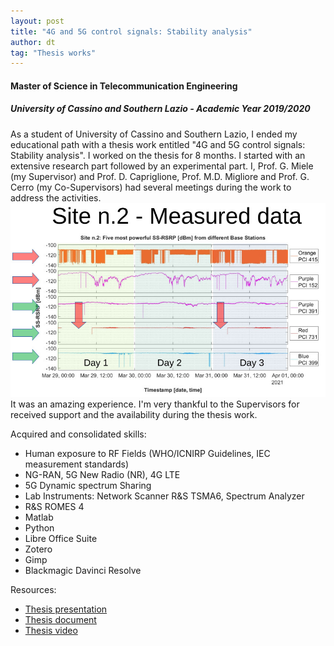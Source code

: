 ```yaml
---
layout: post
title: "4G and 5G control signals: Stability analysis"
author: dt
tag: "Thesis works"
---
```

#### Master of Science in Telecommunication Engineering
##### University of Cassino and Southern Lazio - Academic Year 2019/2020

As a student of University of Cassino and Southern Lazio, I ended my educational path with a thesis work entitled "4G and 5G control signals: Stability analysis". I worked on the thesis for 8 months. I started with an extensive research part followed by an experimental part. I, Prof. G. Miele (my Supervisor) and Prof. D. Capriglione, Prof. M.D. Migliore and Prof. G. Cerro (my Co-Supervisors) had several meetings during the work to address the activities.     
<img src="/assets/img/2021-04-29_unicas_thesis_scenario2.jpg" class="img-fluid" alt="Thesis workflow image">
It was an amazing experience. I'm very thankful to the Supervisors for received support and the availability during the thesis work.

Acquired and consolidated skills:
* Human exposure to RF Fields (WHO/ICNIRP Guidelines, IEC measurement standards)
* NG-RAN, 5G New Radio (NR), 4G LTE
* 5G Dynamic spectrum Sharing
* Lab Instruments: Network Scanner R&S TSMA6, Spectrum Analyzer 
* R&S ROMES 4
* Matlab
* Python
* Libre Office Suite
* Zotero
* Gimp
* Blackmagic Davinci Resolve

Resources:
* [Thesis presentation](/assets/pdf/2021-04-29_unicas_master_thesis-slides.pdf)
* [Thesis document](/assets/pdf/2021-04-29_unicas_master_thesis.pdf)
* [Thesis video](https://youtu.be/0GfSU4wAMzQ)